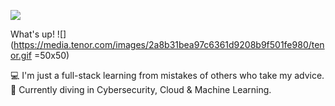 

<!--
**Phantochi/Phantochi** is a ✨ _special_ ✨ repository because its `README.md` (this file) appears on your GitHub profile.

Here are some ideas to get you started:

💻 I'm developer
🚀 I'm a - and - at -
 I'm a Microsoft MVP
🔥 I'm community leader at -
📝 I'm currently graduating in CyberSecurity
✨ I try to help people who are studying programming on - and -
📫 How to reach me: my site, linkedIn and instagram
-->


![](https://media1.giphy.com/media/TOWeGr70V2R1K/giphy.gif)                         


What's up! ![](https://media.tenor.com/images/2a8b31bea97c6361d9208b9f501fe980/tenor.gif =50x50)

💻 I'm just a full-stack learning from mistakes of others who take my advice.
🚀 Currently diving in Cybersecurity, Cloud & Machine Learning.
